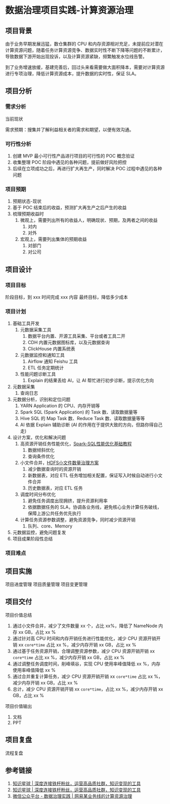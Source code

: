 # 数据治理项目实践-计算资源治理

## 项目背景

由于业务早期发展迅猛，数仓集群的 CPU 和内存资源相对充足，未提前应对潜在计算资源问题，随着任务计算资源竞争、数据实时性不断下降等问题的不断累计，导致数据下游开始出现投诉，以及计算资源紧缺，频繁触发水位线告警。

到了业务增速放缓，基建完善后，回过头来看需要做大面积降本，需要对计算资源进行专项治理，降低计算资源成本，提升数据的实时性，保证 SLA。

## 项目分析

### 需求分析

当前现状

需求预期：搜集并了解利益相关者的需求和期望，以便有效沟通。

### 可行性分析

1. 创建 MVP 最小可行性产品进行项目的可行性的 POC 概念验证
2. 收集整理 POC 阶段中遇见的各种问题，提前做好风险把控
3. 后续在立项成功之后，再进行扩大再生产，同时解决 POC 过程中遇见的各种问题

### 项目预期

1. 预期状态-现状
2. 基于 POC 结束后的收益，预测扩大再生产之后产生的收益
3. 梳理预期收益时
	1. 微观上，需要列出所有的收益人，明确现状、预期，及两者之间的收益
		1. 对内
		2. 对外
	2. 宏观上，需要列出集体的预期收益
		1. 对部门
		2. 对公司

## 项目设计

### 项目目标

阶段目标，到 xxx 时间完成 xxx 内容
最终目标，降低多少成本

### 项目计划

1. 基础工具开发
	1. 元数据采集工具
		1. 数据平台内置、开源工具采集、平台或者工具二开
		2. CDH 内置元数据图标库，以及元数据查询
		3. ClickHouse 内置系统表
	2. 元数据监控和通知工具
		1. Airflow 通知 Feishu 工具
		2. ETL 任务定期统计
	3. 性能问题诊断工具
		1. Explain 的结果丢给 AI，让 AI 帮忙进行初步诊断，提示优化方向
2. 元数据采集
	1. 查询日志
3. 元数据分析，识别和定位问题
	1. YARN Application 的 CPU、内存开销等
	2. Spark SQL (Spark Application) 的 Task 数、读取数据量等
	3. Hive SQL 的 Map Task 数、Reduce Task 数、读取数据量等等
	4. AI 依据 Explain 辅助诊断 (AI 的作用在于提供大致的方向，但路你得自己走)
4. 设计方案，优化和解决问题
	1. 高资源开销任务性能优化，[Spark-SQL性能优化基础教程](work/component/Big-Data/Apache-Spark/library/SparkSQL/Spark-SQL性能优化基础教程.md)
		1. 数据倾斜优化
		2. 查询条件优化
	2. 小文件合并，[HDFS小文件数量治理方案](work/component/Big-Data/Apache-Hadoop/Operation/HDFS小文件数量治理方案.md)
		1. 减少数据查询时的资源开销
		2. 新数据表，对应 ETL 任务增加相关配置，保证写入时候自动进行小文件合并
		3. 历史数据表，对应 ETL 任务
	3. 调度时间分布优化
		1. 避免任务调度出现拥挤，提升资源利用率
		2. 依据数据任务的 SLA，协调各业务线，避免核心业务计算任务破线，保障上游公共任务优先执行
	4. 计算任务资源参数调整，避免资源竞争，同时减少资源开销
		1. 队列、core、Memory
5. 元数据监控，避免问题复发
6. 项目成果阶段性总结

### 项目难点

## 项目实施

项目进度管理
项目质量管理
项目变更管理

## 项目交付

项目价值总结
1. 通过小文件合并，减少了文件数量 xx 个，占比 xx%，降低了 NameNode 内存 xx GB，占比 xx %
2. 通过针对高 CPU  时间和内存开销任务进行性能优化，减少 CPU 资源开销开销 xx `core*time` 占比 xx %，减少内存开销 xx GB，占比 xx %
3. 通过基于任务资源开销，合理调整资源参数，减少 CPU 资源开销开销 xx `core*time` 占比 xx %，减少内存开销 xx GB，占比 xx %
4. 通过调整任务调度时间，削峰填谷，实现 CPU 使用率峰值降低 xx %，内存使用率峰值降低 xx %
5. 通过合并重复计算任务，减少 CPU 资源开销开销 xx `core*time` 占比 xx %，减少内存开销 xx GB，占比 xx %
6. 总计，减少 CPU 资源开销开销 xx `core*time`，占比 xx %，减少内存开销 xx GB，占比 xx %

项目价值输出
1. 文档
2. PPT

## 项目复盘

流程复盘

## 参考链接

1. [知识星球 | 深度连接铁杆粉丝，运营高品质社群，知识变现的工具](https://articles.zsxq.com/id_ektnjwuuomn4.html)
2. [知识星球 | 深度连接铁杆粉丝，运营高品质社群，知识变现的工具](https://articles.zsxq.com/id_lubws2j0wfw4.html)
3. [微信公众平台 - 数据治理实践 | 网易某业务线的计算资源治理](https://mp.weixin.qq.com/s?__biz=MzIwNTUxNTI1Ng==&mid=2247490169&idx=1&sn=3ecc7a883cae410c5365fc4507fcc57d&scene=21#wechat_redirect)